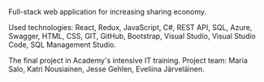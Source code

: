 Full-stack web application for increasing sharing economy.

Used technologies: React, Redux, JavaScript, C#, REST API, SQL, Azure, Swagger, HTML, CSS, GIT, GitHub, Bootstrap, Visual Studio, Visual Studio Code, SQL Management Studio.

The final project in Academy's intensive IT training. Project team: Maria Salo, Katri Nousiainen, Jesse Gehlen, Eveliina Järveläinen.
